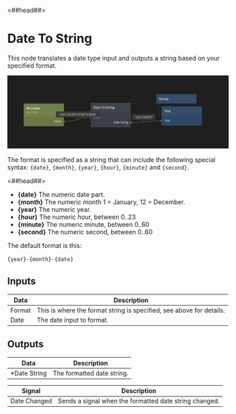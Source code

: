 <##head##>

# Date To String

This node translates a <span class="ndl-data">date</span> type input and outputs a <span class="ndl-data">string</span> based on your specified format.

![](date-to-string.png ':class=img-size-l')

The format is specified as a <span class="ndl-data">string</span> that can include the following special syntax: `{date}`, `{month}`, `{year}`, `{hour}`, `{minute}` and `{second}`.

<##head##>

-   **{date}** The numeric date part.
-   **{month}** The numeric month 1 = January, 12 = December.
-   **{year}** The numeric year.
-   **{hour}** The numeric hour, between 0..23
-   **{minute}** The numeric minute, between 0..60
-   **{second}** The numeric second, between 0..60

The default format is this:

```
{year}-{month}-{date}
```

## Inputs

| Data                                 | Description                                                          |
| ------------------------------------ | -------------------------------------------------------------------- |
| <span class="ndl-data">Format</span> | This is where the format string is specified, see above for details. |
| <span class="ndl-data">Date</span>   | The date input to format.                                            |

## Outputs

| Data                                        | Description                |
| ------------------------------------------- | -------------------------- |
| <span class="ndl-data">\*Date String</span> | The formatted date string. |

| Signal                                       | Description                                            |
| -------------------------------------------- | ------------------------------------------------------ |
| <span class="ndl-signal">Date Changed</span> | Sends a signal when the formatted date string changed. |
